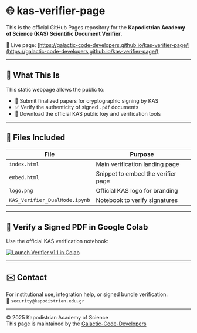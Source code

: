 # 🌐 kas-verifier-page

This is the official GitHub Pages repository for the **Kapodistrian Academy of Science (KAS) Scientific Document Verifier**.

🔗 Live page: [https://galactic-code-developers.github.io/kas-verifier-page/](https://galactic-code-developers.github.io/kas-verifier-page/)

---

## 📄 What This Is

This static webpage allows the public to:

- 📝 Submit finalized papers for cryptographic signing by KAS  
- ✅ Verify the authenticity of signed `.pdf` documents  
- 🔐 Download the official KAS public key and verification tools

---

## 📂 Files Included

| File         | Purpose                              |
|--------------|---------------------------------------|
| `index.html` | Main verification landing page        |
| `embed.html` | Snippet to embed the verifier page    |
| `logo.png`   | Official KAS logo for branding        |
| `KAS_Verifier_DualMode.ipynb` | Notebook to verify signatures |

---

## 🚀 Verify a Signed PDF in Google Colab

Use the official KAS verification notebook:

[![Launch Verifier v1.1 in Colab](https://colab.research.google.com/assets/colab-badge.svg)](https://colab.research.google.com/github/Galactic-Code-Developers/kas-verifier-page/blob/main/KAS_Verifier_DualMode.ipynb)

---

## ✉️ Contact

For institutional use, integration help, or signed bundle verification:  
📧 `security@kapodistrian.edu.gr`

---

&copy; 2025 Kapodistrian Academy of Science  
This page is maintained by the [Galactic-Code-Developers](https://github.com/Galactic-Code-Developers)
